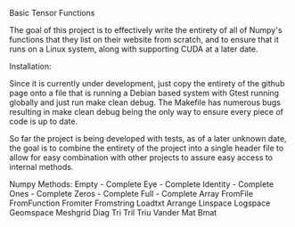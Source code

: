 Basic Tensor Functions

The goal of this project is to effectively write the entirety
of all of Numpy's functions that they list on their website 
from scratch, and to ensure that it runs on a Linux system,
along with supporting CUDA at a later date.

Installation:

Since it is currently under development, just copy the entirety 
of the github page onto a file that is running a Debian based 
system with Gtest running globally and just run make clean debug.
The Makefile has numerous bugs resulting in make clean debug being 
the only way to ensure every piece of code is up to date. 

So far the project is being developed with tests, as of a later 
unknown date, the goal is to combine the entirety of the project
into a single header file to allow for easy combination with other 
projects to assure easy access to internal methods. 

Numpy Methods:
Empty - Complete
Eye - Complete
Identity - Complete
Ones - Complete
Zeros - Complete
Full - Complete
Array
FromFile
FromFunction
Fromiter
Fromstring
Loadtxt
Arrange
Linspace
Logspace
Geomspace
Meshgrid
Diag
Tri
Tril
Triu
Vander
Mat
Bmat